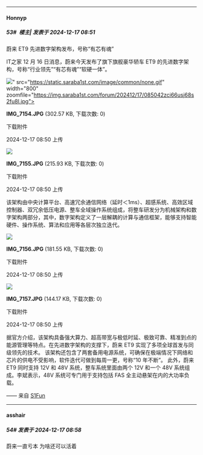 ﻿
*****

####  Honnyp  
##### 53#         楼主| 发表于 2024-12-17 08:51

蔚来 ET9 先进数字架构发布，号称“有芯有魂”

IT之家 12 月 16 日消息，蔚来今天发布了旗下旗舰豪华轿车 ET9 的先进数字架构，号称“行业领先”“有芯有魂”“软硬一体”。

<img src="https://img.saraba1st.com/forum/202412/17/085042zci66usj68s2fu8l.jpg" referrerpolicy="no-referrer">" src="https://static.saraba1st.com/image/common/none.gif" width="800" zoomfile="https://img.saraba1st.com/forum/202412/17/085042zci66usj68s2fu8l.jpg">

<strong>IMG_7154.JPG</strong> (302.57 KB, 下载次数: 0)

下载附件

2024-12-17 08:50 上传

<img src="https://img.saraba1st.com/forum/202412/17/085042h62rnp7egg6p797g.jpg" referrerpolicy="no-referrer">

<strong>IMG_7155.JPG</strong> (215.93 KB, 下载次数: 0)

下载附件

2024-12-17 08:50 上传

该架构由中央计算平台、高速冗余通信网络（延时＜1ms）、超感系统、高效区域控制器、双冗余低压电源、整车全域操作系统组成，将整车研发分为机械架构和数字架构两部分，其中，数字架构定义了一层解耦的计算与通信框架，能够支持智能硬件、操作系统、算法和应用等各层次独立迭代。

<img src="https://img.saraba1st.com/forum/202412/17/085057xczfj3h8f27jw8hr.jpg" referrerpolicy="no-referrer">

<strong>IMG_7156.JPG</strong> (181.55 KB, 下载次数: 0)

下载附件

2024-12-17 08:50 上传

<img src="https://img.saraba1st.com/forum/202412/17/085057gsovojvkvbkofkyy.jpg" referrerpolicy="no-referrer">

<strong>IMG_7157.JPG</strong> (144.17 KB, 下载次数: 0)

下载附件

2024-12-17 08:50 上传

据官方介绍，该架构具备强大算力、超高带宽与极低时延、极致可靠、精准到点的能源管理等特点。在先进数字架构的支撑下，蔚来 ET9 实现了多项全球首发与同级领先的技术。
该架构还包含了两套备用电源系统，可确保在极端情况下网络和芯片的供电不受影响，软件迭代可做到每周一更，号称“10 年不断”。
此外，蔚来 ET9 同时支持 12V 和 48V 系统，整车系统里面由两个 12V 和一个 48V 系统组成。李斌表示，48V 系统可专门用于支持包括 FAS 全主动悬架在内的大功率负载。

—— 来自 [S1Fun](https://s1fun.koalcat.com)


*****

####  asshair  
##### 54#       发表于 2024-12-17 08:58

蔚来一直亏本 为啥还可以活着

